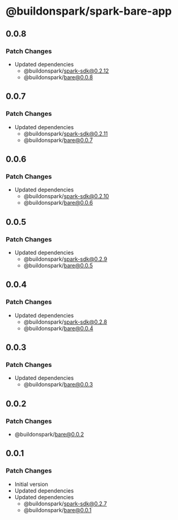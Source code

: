 # @buildonspark/spark-bare-app

## 0.0.8

### Patch Changes

- Updated dependencies
  - @buildonspark/spark-sdk@0.2.12
  - @buildonspark/bare@0.0.8

## 0.0.7

### Patch Changes

- Updated dependencies
  - @buildonspark/spark-sdk@0.2.11
  - @buildonspark/bare@0.0.7

## 0.0.6

### Patch Changes

- Updated dependencies
  - @buildonspark/spark-sdk@0.2.10
  - @buildonspark/bare@0.0.6

## 0.0.5

### Patch Changes

- Updated dependencies
  - @buildonspark/spark-sdk@0.2.9
  - @buildonspark/bare@0.0.5

## 0.0.4

### Patch Changes

- Updated dependencies
  - @buildonspark/spark-sdk@0.2.8
  - @buildonspark/bare@0.0.4

## 0.0.3

### Patch Changes

- Updated dependencies
  - @buildonspark/bare@0.0.3

## 0.0.2

### Patch Changes

- @buildonspark/bare@0.0.2

## 0.0.1

### Patch Changes

- Initial version
- Updated dependencies
- Updated dependencies
  - @buildonspark/spark-sdk@0.2.7
  - @buildonspark/bare@0.0.1

